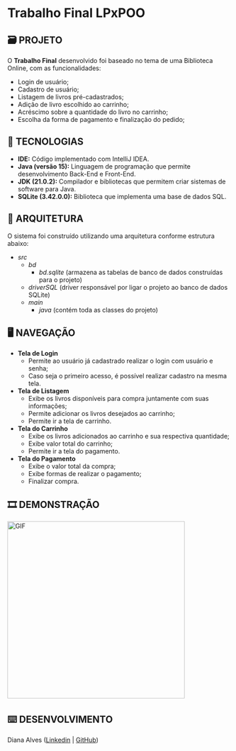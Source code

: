 # Trabalho Final LPxPOO


## 🗃️ PROJETO  

O **Trabalho Final** desenvolvido foi baseado no tema de uma Biblioteca Online, com as funcionalidades:
- Login de usuário;
- Cadastro de usuário;
- Listagem de livros pré-cadastrados;
- Adição de livro escolhido ao carrinho;
- Acréscimo sobre a quantidade do livro no carrinho;
- Escolha da forma de pagamento e finalização do pedido;


## 🔧 TECNOLOGIAS 
- **IDE:** Código implementado com IntelliJ IDEA.
- **Java (versão 15):** Linguagem de programação que permite desenvolvimento Back-End e Front-End.
- **JDK (21.0.2):** Compilador e bibliotecas que permitem criar sistemas de software para Java.
- **SQLite (3.42.0.0):** Biblioteca que implementa uma base de dados SQL.


## 📐 ARQUITETURA
O sistema foi construído utilizando uma arquitetura conforme estrutura abaixo:
- _src_
  - _bd_
    - _bd.sqlite_ (armazena as tabelas de banco de dados construídas para o projeto)
  - _driverSQL_ (driver responsável por ligar o projeto ao banco de dados SQLite)
  - _main_
    - _java_ (contém toda as classes do projeto)


## 🖥️ NAVEGAÇÃO
- **Tela de Login**
  - Permite ao usuário já cadastrado realizar o login com usuário e senha;
  - Caso seja o primeiro acesso, é possível realizar cadastro na mesma tela.
- **Tela de Listagem**
  - Exibe os livros disponíveis para compra juntamente com suas informações;
  - Permite adicionar os livros desejados ao carrinho;
  - Permite ir a tela de carrinho.
- **Tela do Carrinho**
  - Exibe os livros adicionados ao carrinho e sua respectiva quantidade;
  - Exibe valor total do carrinho;
  - Permite ir a tela do pagamento.
- **Tela do Pagamento**
  - Exibe o valor total da compra;
  - Exibe formas de realizar o pagamento;
  - Finalizar compra.
 

## 🎞️ DEMONSTRAÇÃO
<img height="400" alt="GIF" src="https://github.com/Dianaaaf/Trabalho-Final-LPxPOO/blob/main/image/FuncionamentoProjeto.gif?raw=true"/>&nbsp;


## ⌨️ DESENVOLVIMENTO  
Diana Alves ([Linkedin](https://www.linkedin.com/in/diana-alves-6a99271b5/) | [GitHub](https://github.com/Dianaaaf)) 
